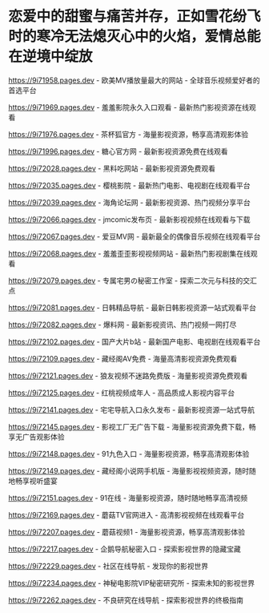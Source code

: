 # 恋爱中的甜蜜与痛苦并存，正如雪花纷飞时的寒冷无法熄灭心中的火焰，爱情总能在逆境中绽放

https://9i71958.pages.dev - 欧美MV播放量最大的网站 - 全球音乐视频爱好者的首选平台

https://9i71969.pages.dev - 羞羞影院永久入口观看 - 最新热门影视资源在线观看

https://9i71976.pages.dev - 茶杯狐官方 - 海量影视资源，畅享高清观影体验

https://9i71996.pages.dev - 糖心官方网 - 最新影视资源免费在线观看

https://9i72028.pages.dev - 黑料吃网站 - 最新影视资源免费观看

https://9i72035.pages.dev - 樱桃影院 - 最新热门电影、电视剧在线观看平台

https://9i72039.pages.dev - 海角论坛网 - 最新影视资源、热门视频分享平台

https://9i72066.pages.dev - jmcomic发布页 - 最新影视视频在线观看与下载

https://9i72067.pages.dev - 爱豆MV网 - 最新最全的偶像音乐视频在线观看平台

https://9i72068.pages.dev - 羞羞歪歪影视视频网站 - 最新热门影视剧集在线观看

https://9i72079.pages.dev - 专属宅男の秘密工作室 - 探索二次元与科技的交汇点

https://9i72081.pages.dev - 日韩精品导航 - 最新日韩影视资源一站式观看平台

https://9i72082.pages.dev - 爆料网 - 最新影视资讯、热门视频一网打尽

https://9i72102.pages.dev - 国产大片b站 - 最新国产电影、电视剧在线观看平台

https://9i72109.pages.dev - 藏经阁AV免费 - 海量高清影视资源免费观看

https://9i72121.pages.dev - 狼友视频不迷路免费版 - 海量影视资源免费观看

https://9i72125.pages.dev - 红桃视频成年人 - 高品质成人影视内容平台

https://9i72141.pages.dev - 宅宅导航入口永久发布 - 最新影视资源一站式导航

https://9i72145.pages.dev - 影视工厂无广告下载 - 海量影视资源免费下载，畅享无广告观影体验

https://9i72148.pages.dev - 91九色入口 - 海量影视资源，畅享高清观影体验

https://9i72149.pages.dev - 藏经阁小说网手机版 - 海量影视视频资源，随时随地畅享视听盛宴

https://9i72151.pages.dev - 91在线 - 海量影视资源，随时随地畅享高清视频

https://9i72169.pages.dev - 蘑菇TV官网进入 - 高清影视视频在线观看平台

https://9i72207.pages.dev - 蘑菇视频1 - 海量影视资源，畅享高清观影体验

https://9i72217.pages.dev - 企鹅导航秘密入口 - 探索影视世界的隐藏宝藏

https://9i72229.pages.dev - 社区在线导航 - 发现你的影视世界

https://9i72234.pages.dev - 神秘电影院VIP秘密研究所 - 探索未知的影视世界

https://9i72262.pages.dev - 不良研究在线导航 - 探索影视世界的终极指南
